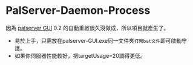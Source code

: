 # PalServer-Daemon-Process
因為 [palserver GUI](https://github.com/Dalufishe/palserver-GUI) 0.2 的自動重啟很久沒做成，所以項目就產生了。
- 易於上手，只需放在palserver-GUI.exe同一文件夾`打開bat文件`即可啟動守護。
- 如果你伺服器性能較好，把targetUsage=20調得更低。
